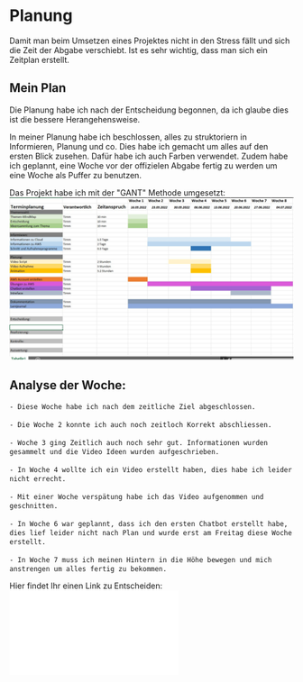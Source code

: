 # Planung 
Damit man beim Umsetzen eines Projektes nicht in den Stress fällt und sich die Zeit der Abgabe verschiebt. Ist es sehr wichtig, dass man sich ein Zeitplan erstellt. 


## Mein Plan 
Die Planung habe ich nach der Entscheidung begonnen, da ich glaube dies ist die bessere Herangehensweise.

In meiner Planung habe ich beschlossen, alles zu struktoriern in Informieren, Planung und co.
Dies habe ich gemacht um alles auf den ersten Blick zusehen. Dafür habe ich auch Farben verwendet. 
Zudem habe ich geplannt, eine Woche vor der offizielen Abgabe fertig zu werden um eine Woche als Puffer zu benutzen.  


Das Projekt habe ich mit der "GANT" Methode umgesetzt: 
![Hier sollte ein Bild stehen](../Dokumentation/Images/02IPERKA-01.jpg)



## Analyse der Woche: 

    - Diese Woche habe ich nach dem zeitliche Ziel abgeschlossen. 
    
    - Die Woche 2 konnte ich auch noch zeitloch Korrekt abschliessen. 
    
    - Woche 3 ging Zeitlich auch noch sehr gut. Informationen wurden gesammelt und die Video Ideen wurden aufgeschrieben. 
    
    - In Woche 4 wollte ich ein Video erstellt haben, dies habe ich leider nicht errecht. 
    
    - Mit einer Woche verspätung habe ich das Video aufgenommen und geschnitten. 
    
    - In Woche 6 war geplannt, dass ich den ersten Chatbot erstellt habe, dies lief leider nicht nach Plan und wurde erst am Freitag diese Woche erstellt. 
    
    - In Woche 7 muss ich meinen Hintern in die Höhe bewegen und mich anstrengen um alles fertig zu bekommen. 



Hier findet Ihr einen Link zu Entscheiden:
![Dieser Link soll dich zu dem IPERKA Model Entscheiden führen](03_Entscheidung.md)    

